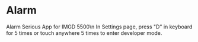# Alarm
Alarm Serious App for IMGD 5500\n
In Settings page, press "D" in keyboard for 5 times or touch anywhere 5 times to enter developer mode.
